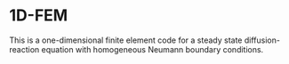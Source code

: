 # 1D-FEM
This is a one-dimensional finite element code for a steady state
diffusion-reaction equation with homogeneous Neumann boundary conditions.
